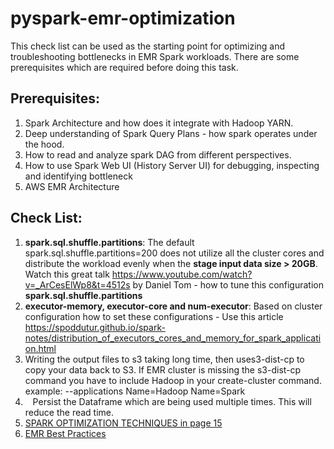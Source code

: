 # pyspark-emr-optimization

This check list can be used as the starting point for optimizing and troubleshooting bottlenecks in EMR Spark workloads. There are some prerequisites which are required before doing this task. 

## Prerequisites: 

1. Spark Architecture and how does it integrate with Hadoop YARN. 
2. Deep understanding of Spark Query Plans - how spark operates under the hood.
3. How to read and analyze spark DAG from different perspectives. 
4. How to use Spark Web UI (History Server UI) for debugging, inspecting and identifying bottleneck
5. AWS EMR Architecture
   
## Check List:

1. **spark.sql.shuffle.partitions**: The default spark.sql.shuffle.partitions=200 does not utilize all the cluster cores and distribute the workload evenly when the **stage input data size > 20GB**. Watch this great talk https://www.youtube.com/watch?v=_ArCesElWp8&t=4512s  by Daniel Tom - how to tune this configuration **spark.sql.shuffle.partitions**
2. **executor-memory, executor-core and num-executor**: Based on cluster configuration how to set these configurations - Use this article https://spoddutur.github.io/spark-notes/distribution_of_executors_cores_and_memory_for_spark_application.html
3. Writing the output files to s3 taking long time, then uses3-dist-cp to copy your data back to S3. If EMR cluster is missing the s3-dist-cp command you have to include Hadoop in your create-cluster command. example: --applications Name=Hadoop Name=Spark
4.    Persist the Dataframe which are being used multiple times. This will reduce the read time.
5. [SPARK OPTIMIZATION TECHNIQUES in page 15](docs/databricks_spark_ui.pdf)
6. [EMR Best Practices](https://aws.github.io/aws-emr-best-practices/applications/spark/best_practices/)


